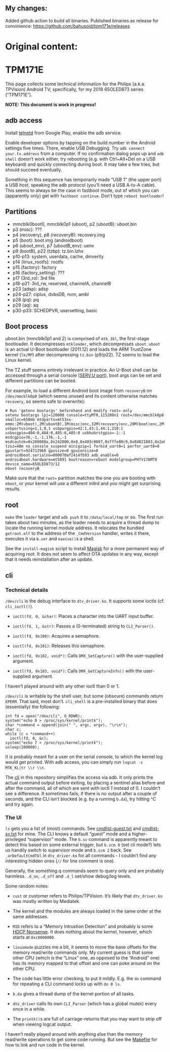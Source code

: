 ## My changes:

Added github action to build all binaries. Published binaries as release for convinience: https://github.com/bahusoid/tpm171e/releases

# Original content:

# TPM171E

This page collects some technical information for the Philips (a.k.a. TPVision)
Android TV; specifically, for my 2018 65OLED873 series (“TPM171E”).

**NOTE: This document is work in progress!**

## adb access

Install [telnetd](https://play.google.com/store/apps/details?id=com.waxrain.telnetd) from
Google Play, enable the adb service.

Enable developer options by tapping on the build number in the Android settings five times.
There, enable USB Debugging. Try `adb connect your.tv.address` from a computer. If no
confirmation dialog pops up and `adb shell` doesn’t work either, try rebooting (e.g. with
Ctrl+Alt+Del on a USB keyboard) and quickly connecting during boot. It may take a few tries,
but should succeed eventually.

Something in this sequence has temporarily made “USB 1” (the upper port) a USB *host*,
speaking the adb protocol (you’ll need a USB A-to-A cable). This seems to always be the
case in fastboot mode, out of which you can (apparently only) get with `fastboot continue`.
Don’t type `reboot bootloader`!

## Partitions

* mmcblk0boot0, mmcblk0p1 (uboot), p2 (ubootB): uboot.bin
* p3 (misc): ???
* p4 (recovery), p8 (recoveryB): recovery.img
* p5 (boot): boot.img (androidboot)
* p6 (uboot\_env), p7 (ubootB\_env): uenv
* p9 (bootB), p22 (tzbp): tz.bin.lzhs
* p10-p13: system, userdata, cache, dmverity
* p14 (linux\_rootfs): rootfs
* p15 (factory): factory
* p16 (factory\_setting): ???
* p17 (3rd\_ro): 3rd file
* p18-p21: 3rd\_rw, reserved, channelA, channelB
* p23 (adsp): adsp
* p24-p27: ciplus, dvbsDB, nvm, ambl
* p28 (pq): pq
* p29 (aq): aq
* p30-p33: SCHEDPVR, usersetting, basic

## Boot process

uboot.bin (mmcblk0p1 and 2) is comprised of `mtk_1bl`, the first-stage
bootloader. It decompresses `mtkloader`, which decompresses `uboot`. `uboot` is
an actual U-Boot bootloader (2011.12) and loads the ARM TrustZone kernel
(`lk/MP`) after decompressing `tz.bin` (p9/p22). TZ seems to load the
Linux kernel.

The TZ stuff seems entirely irrelevant in practice. An U-Boot shell can be
accessed through a serial console ([SERV.U
port](https://forum.xda-developers.com/android-tv/philips-sony-tcl-android-tv/philips-android-tv-t2935545/page35)),
boot args can be set and different partitions can be booted.

For example, to load a different Android boot image from `recoveryB` on `/dev/mmcblk0p8`
(which seems unused and its content otherwise matches `recovery`, so seems safe to
overwrite):

```
# Run 'getenv bootargs' beforehand and modify root= only
setenv bootargs lpj=120000 console=ttyMT0,115200n1 root=/dev/mmcblk0p8 vmalloc=650mb mtdparts=mt53xx-emmc:2M(uboot),2M(ubootB),1M(misc)enc,32M(recovery)enc,20M(boot)enc,2M(uboot_env)enc,2M(ubootB_env)enc,32M(recoveryB)enc,20M(bootB)enc,2048M(system),10288M(userdata),1200M(cache),1M(dmverity),61M(linux_rootfs),20M(factory),10M(factory_setting),128M(3rd_ro)enc,64M(3rd_rw)enc,1M(reserved),1M(channelA),1M(channelB),1M(tzbp)enc,4M(adsp),1M(ciplus),1M(dvbsDB),2M(nvm),1M(ambl),20M(pq),5M(aq),1M(SCHEDPVR),720M(usersetting),1M(basic) usbportusing=1,1,0,1 usbpwrgpio=42:1,43:1,44:1,210:1 usbocgpio=404:0,404:0,405:0,405:0 usbhubrstgpio=-1:-1 msdcgpio=76,-1,-1,176,-1,-1 msdcautok=0x200000a,0x242000,0x0,0x403c0007,0xfffe00c9,0x84821803,0x2e889f2,0x1030204,0x3030303,0x0,0x0,0x1201d,0x0,0x0,0x0,0x0,0x0 tzsz=48m no_console_suspend minigzip=1 forbid_uart0=1 perfor_uart0=0 gpustart=924712960 gpusize=0 gpuionsize=0 androidboot.serialno=000070af2414fb93 adb_enable=0 androidboot.hardware=mt5891 bootreason=reboot modelgroup=PHTV17AMT0 device_name=65OLED873/12
eboot recoveryB
```

Make sure that the `root=` partition matches the one you are booting with `eboot`, or your
kernel will use a different initrd and you might get surprising results.

## root

`make` the `loader` target and `adb push` it to `/data/local/tmp` or so. The first run
takes about two minutes, as the loader needs to acquire a thread dump to locate the
running kernel module address. It relocates the bundled `getroot.elf` to the address
of the `_CmdVersion` handler, writes it there, executes it via `b.ver` and `execve()`s
a shell.

See the `install-magisk` script to install [Magisk](https://github.com/topjohnwu/Magisk)
for a more permanent way of acquiring root. It does not seem to affect OTA updates in
any way, except that it needs reinstallation after an update.

## cli

### Technical details

`/dev/cli` is the debug interface to `dtv_driver.ko`. It supports some ioctls
(cf. `cli_ioctl()`).

* `ioctl(fd, 0, &char)`: Places a character into the UART input buffer.

* `ioctl(fd, 1, &str)`: Passes a (0-terminated) string to `CLI_Parser()`.

* `ioctl(fd, 0x100)`: Acquires a semaphore.

* `ioctl(fd, 0x101)`: Releases this semaphore.

* `ioctl(fd, 0x102, void*)`: Calls `DMX_SetCapture()` with the user-supplied argument.

* `ioctl(fd, 0x103, void*)`: Calls `DMX_GetCaptureInfo()` with the user-supplied argument.

I haven’t played around with any other ioctl than 0 or 1.

`/dev/cli` is writable by the shell user, but some (obscure) commands return `EPERM`. That
said, most don’t. `cli_shell` is a pre-installed binary that does (essentially) the following:

```
int fd = open("/dev/cli", O_RDWR);
system("echo 0 > /proc/sys/kernel/printk");
char *command = append(join(" ", argc, argv), "\r\n");
char c;
while (c = *command++)
  ioctl(fd, 0, &c);
system("echo 7 > /proc/sys/kernel/printk");
usleep(200000);
```

It is probably meant for a user on the serial console, to which the kernel log would
get printed. With adb access, you can simply run `logcat -s MTK_KL|tr \\r \\n`.

The [cli](cli.go) in this repository simplifies the access via adb. It only prints the
actual command output before exiting, by placing a sentinel alias before and after
the command, all of which are sent with ioctl _1_ instead of 0. I couldn’t see a
difference. It sometimes fails; if there is no output after a couple of seconds, and
the CLI isn’t blocked (e.g. by a running `b.da`), try hitting ^C and try again.

### The UI

`ls` gets you a list of (most) commands. See
[cmdlist-guest.txt](cmdlist-guest.txt) and [cmdlist-sv.txt](cmdlist-sv.txt) for
mine. The CLI knows a default “guest” mode and a higher-privileged “supervisor” mode.
The `b.sv` command is apparently meant to detect this based on some external
trigger, but `b.scm 0` (set cli mode?) lets us handily switch to supervisor mode
and `b.scm 2` back. See `_arDefaultCmdTbl` in `dtv_driver.ko` for all commands -
I couldn’t find any interesting hidden ones (`//` for line comment is one).

Generally, the _something_.q commands seem to query only and are probably harmless.
`.d_on`, `.d_off` and `.d_l` set/show debug/log levels.

Some random notes:

* `cust` or customer refers to Philips/TPVision. It’s likely that `dtv_driver.ko`
   was mostly written by Mediatek.

* The kernel and the modules are always loaded in the same order at the same addresses.

* `MID` refers to a “Memory Intrustion Detection” and probably is some [HDCP
   Nonsense](https://www.cs.auckland.ac.nz/~pgut001/pubs/vista_cost.html). It does
   nothing about the kernel, however, which starts at `0xc0008000`.

* `linuxmode` puzzles me a bit, it seems to move the base offsets for the memory
   read/write commands only. My current guess is that some other CPU (which is
   the “Linux” one, as opposed to the “Android” one) has its memory mapped to
   that offset and one can poke around on the other CPU.

*  The code has little error checking, to put it mildly. E.g. the `do` command
   for repeating a CLI command locks up with `do 0 ls`.

* `b.da` gives a thread dump of the kernel portion of all tasks.

* `dtv_driver` calls its own `CLI_Parser` (which has a global mutex) every once
   in a while.

*  The `printk()`s are full of carriage-returns that you may want to strip
   off when viewing logcat output.

I haven’t really played around with anything else than the memory read/write
operations to get some code running. But see the [Makefile](Makefile) for how to
link and run code in the kernel.
